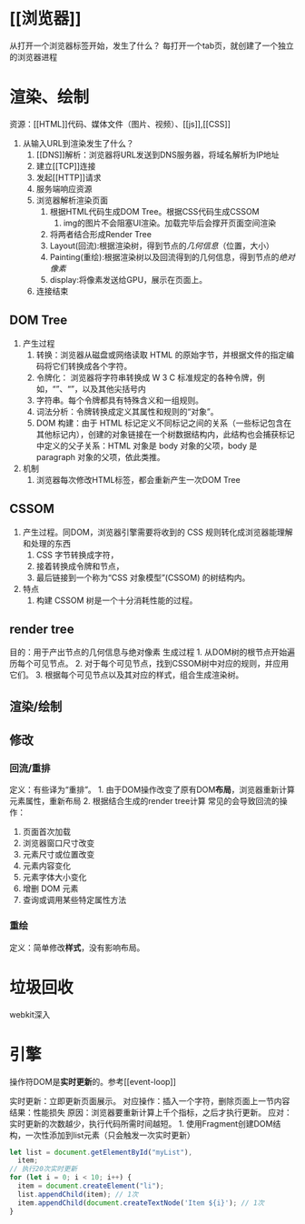 # [[浏览器]] 
从打开一个浏览器标签开始，发生了什么？
每打开一个tab页，就创建了一个独立的浏览器进程
# 渲染、绘制
资源：[[HTML]]代码、媒体文件（图片、视频）、[[js]],[[CSS]] 
1. 从输入URL到渲染发生了什么？
	1. [[DNS]]解析：浏览器将URL发送到DNS服务器，将域名解析为IP地址
	2. 建立[[TCP]]连接
	3. 发起[[HTTP]]请求
	4. 服务端响应资源
	5. 浏览器解析渲染页面
		1. 根据HTML代码生成DOM Tree。根据CSS代码生成CSSOM
			1. img的图片不会阻塞UI渲染。加载完毕后会撑开页面空间渲染
		2. 将两者结合形成Render Tree
		3. Layout(回流):根据渲染树，得到节点的*几何信息*（位置，大小）
		4. Painting(重绘):根据渲染树以及回流得到的几何信息，得到节点的*绝对像素* 
		5. display:将像素发送给GPU，展示在页面上。
	6. 连接结束

## DOM Tree
1. 产生过程
	1. 转换：浏览器从磁盘或网络读取 HTML 的原始字节，并根据文件的指定编码将它们转换成各个字符。
	2. 令牌化： 浏览器将字符串转换成 W 3 C 标准规定的各种令牌，例如，“”、“”，以及其他尖括号内
	3. 字符串。每个令牌都具有特殊含义和一组规则。
	4. 词法分析：令牌转换成定义其属性和规则的“对象”。
	5. DOM 构建：由于 HTML 标记定义不同标记之间的关系（一些标记包含在其他标记内），创建的对象链接在一个树数据结构内，此结构也会捕获标记中定义的父子关系：HTML 对象是 body 对象的父项，body 是 paragraph 对象的父项，依此类推。
2. 机制
	1. 浏览器每次修改HTML标签，都会重新产生一次DOM Tree
## CSSOM
1. 产生过程。同DOM，浏览器引擎需要将收到的 CSS 规则转化成浏览器能理解和处理的东西
	1. CSS 字节转换成字符，
	2. 接着转换成令牌和节点，
	3. 最后链接到一个称为“CSS 对象模型”(CSSOM) 的树结构内。
2. 特点
	1. 构建 CSSOM 树是一个十分消耗性能的过程。
## render tree
目的：用于产出节点的几何信息与绝对像素
生成过程
	1. 从DOM树的根节点开始遍历每个可见节点。
	2. 对于每个可见节点，找到CSSOM树中对应的规则，并应用它们。
	3. 根据每个可见节点以及其对应的样式，组合生成渲染树。
## 渲染/绘制
## 修改
###  回流/重排
定义：有些译为“重排”。
	1. 由于DOM操作改变了原有DOM**布局**，浏览器重新计算元素属性，重新布局
	2. 根据结合生成的render tree计算
常见的会导致回流的操作：
1. 页面首次加载
2. 浏览器窗口尺寸改变
3. 元素尺寸或位置改变
4. 元素内容变化
5. 元素字体大小变化
6. 增删 DOM 元素
7. 查询或调用某些特定属性方法
###  重绘
定义：简单修改**样式**，没有影响布局。
# 垃圾回收
webkit深入
# 引擎

操作符DOM是**实时更新**的。参考[[event-loop]] 

实时更新：立即更新页面展示。
对应操作：插入一个字符，删除页面上一节内容
结果：性能损失
原因：浏览器要重新计算上千个指标，之后才执行更新。
应对：实时更新的次数越少，执行代码所需时间越短。
	1. 使用Fragment创建DOM结构，一次性添加到list元素（只会触发一次实时更新）
```js
let list = document.getElementById("myList"),
  item;
// 执行20次实时更新
for (let i = 0; i < 10; i++) {
  item = document.createElement("li");
  list.appendChild(item); // 1次
  item.appendChild(document.createTextNode('Item ${i}'); // 1次
}
```
